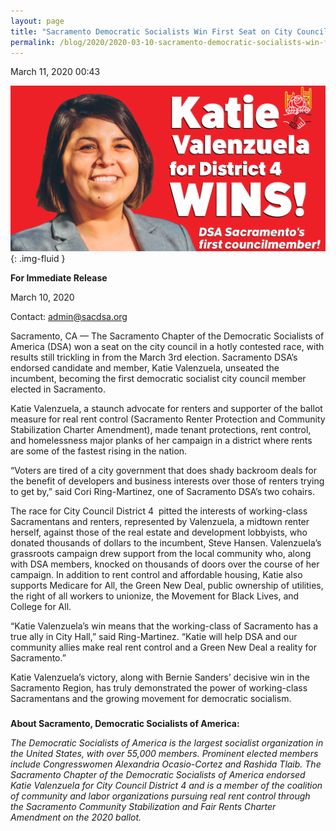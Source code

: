 ```yaml
---
layout: page
title: "Sacramento Democratic Socialists Win First Seat on City Council"
permalink: /blog/2020/2020-03-10-sacramento-democratic-socialists-win-first-seat-on-city-council/
---
```

March 11, 2020 00:43

![](/assets/images/rails_active_storage_blobs_eyJfcmFpbHMiOnsibWVzc2FnZSI6IkJBaHBDZz09IiwiZXhwIjpudWxsLCJwdXIiOiJibG9iX2lkIn19--8ad0fd2ca9982f3f3e85e3127229a42d9f550e18_katie-fb.png){: .img-fluid }

**For Immediate Release**

March 10, 2020

Contact: [admin@sacdsa.org](https://mailto:admin@sacdsa.org/)

  


Sacramento, CA — The Sacramento Chapter of the Democratic Socialists of America (DSA) won a seat on the city council in a hotly contested race, with results still trickling in from the March 3rd election. Sacramento DSA’s endorsed candidate and member, Katie Valenzuela, unseated the incumbent, becoming the first democratic socialist city council member elected in Sacramento.

  


Katie Valenzuela, a staunch advocate for renters and supporter of the ballot measure for real rent control (Sacramento Renter Protection and Community Stabilization Charter Amendment), made tenant protections, rent control, and homelessness major planks of her campaign in a district where rents are some of the fastest rising in the nation.

  


“Voters are tired of a city government that does shady backroom deals for the benefit of developers and business interests over those of renters trying to get by,” said Cori Ring-Martinez, one of Sacramento DSA’s two cohairs.

  


The race for City Council District 4  pitted the interests of working-class Sacramentans and renters, represented by Valenzuela, a midtown renter herself, against those of the real estate and development lobbyists, who donated thousands of dollars to the incumbent, Steve Hansen. Valenzuela’s grassroots campaign drew support from the local community who, along with DSA members, knocked on thousands of doors over the course of her campaign. In addition to rent control and affordable housing, Katie also supports Medicare for All, the Green New Deal, public ownership of utilities, the right of all workers to unionize, the Movement for Black Lives, and College for All.

  


“Katie Valenzuela’s win means that the working-class of Sacramento has a true ally in City Hall,” said Ring-Martinez. “Katie will help DSA and our community allies make real rent control and a Green New Deal a reality for Sacramento.”

  


Katie Valenzuela’s victory, along with Bernie Sanders’ decisive win in the Sacramento Region, has truly demonstrated the power of working-class Sacramentans and the growing movement for democratic socialism.

###

**About Sacramento, Democratic Socialists of America:**

*The Democratic Socialists of America is the largest socialist organization in the United States, with over 55,000 members. Prominent elected members include Congresswomen Alexandria Ocasio-Cortez and Rashida Tlaib. The Sacramento Chapter of the Democratic Socialists of America endorsed Katie Valenzuela for City Council District 4 and is a member of the coalition of community and labor organizations pursuing real rent control through the Sacramento Community Stabilization and Fair Rents Charter Amendment on the 2020 ballot.*

  


  


